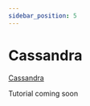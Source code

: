 ```yaml
---
sidebar_position: 5
---
```


# Cassandra

[Cassandra](https://cassandra.apache.org/)

Tutorial coming soon